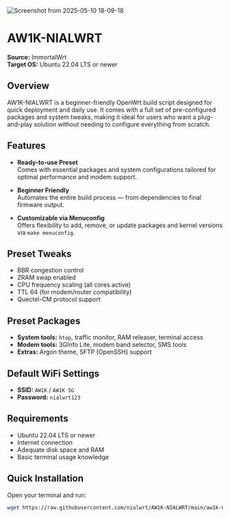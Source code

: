 ![Screenshot from 2025-05-10 18-09-18](https://github.com/user-attachments/assets/815a731d-5891-4cbb-a056-ccac53c3d85b)
# AW1K-NIALWRT

**Source:** ImmortalWrt  
**Target OS:** Ubuntu 22.04 LTS or newer

## Overview

AW1K-NIALWRT is a beginner-friendly OpenWrt build script designed for quick deployment and daily use. It comes with a full set of pre-configured packages and system tweaks, making it ideal for users who want a plug-and-play solution without needing to configure everything from scratch.

## Features

- **Ready-to-use Preset**  
  Comes with essential packages and system configurations tailored for optimal performance and modem support.

- **Beginner Friendly**  
  Automates the entire build process — from dependencies to final firmware output.

- **Customizable via Menuconfig**  
  Offers flexibility to add, remove, or update packages and kernel versions via `make menuconfig`.

## Preset Tweaks

- BBR congestion control
- ZRAM swap enabled
- CPU frequency scaling (all cores active)
- TTL 64 (for modem/router compatibility)
- Quectel-CM protocol support

## Preset Packages

- **System tools:** `htop`, traffic monitor, RAM releaser, terminal access  
- **Modem tools:** 3GInfo Lite, modem band selector, SMS tools  
- **Extras:** Argon theme, SFTP (OpenSSH) support

## Default WiFi Settings

- **SSID:** `AW1K` / `AW1K 5G`  
- **Password:** `nialwrt123`

## Requirements

- Ubuntu 22.04 LTS or newer
- Internet connection
- Adequate disk space and RAM
- Basic terminal usage knowledge

## Quick Installation

Open your terminal and run:

```bash
wget https://raw.githubusercontent.com/nialwrt/AW1K-NIALWRT/main/aw1k-nialwrt.sh && chmod +x aw1k-nialwrt.sh && ./aw1k-nialwrt.sh
